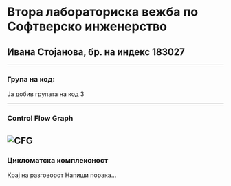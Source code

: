 # Втора лабораториска вежба по Софтверско инженерство

## Ивана Стојанова, бр. на индекс 183027
--- 
### Група на код:
Ја добив групата на код 3

---
### Control Flow Graph
![CFG](/SI_lab2_1783027/CFG_183027.jpg)
---
### Цикломатска комплексност


Крај на разговорот
Напиши порака...
